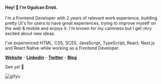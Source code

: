 #### Hey! 👋 I'm Ogulcan Eristi.

I'm a Frontend Developer with 2 years of relevant work experience, building pretty UI's for users to have great experiences, trying to improve myself on the web & mobile and enjoys it. I'm known for my calmness but I get very excited about new ideas.

I've experienced HTML, CSS, SCSS, JavaScript, TypeScript, React, Next.js and React Native while working as a Frontend Developer.

**[Website](https://www.ogulcaneristi.dev)** - **[Linkedin](https://www.linkedin.com/in/ogulcaneristi/)** - **[Twitter](https://twitter.com/olcaneristi)** - **[Blog](https://medium.com/@olcaneristi)**

See ya! 🤙

![gifyu](https://media.giphy.com/media/ui1hpJSyBDWlG/giphy.gif)
